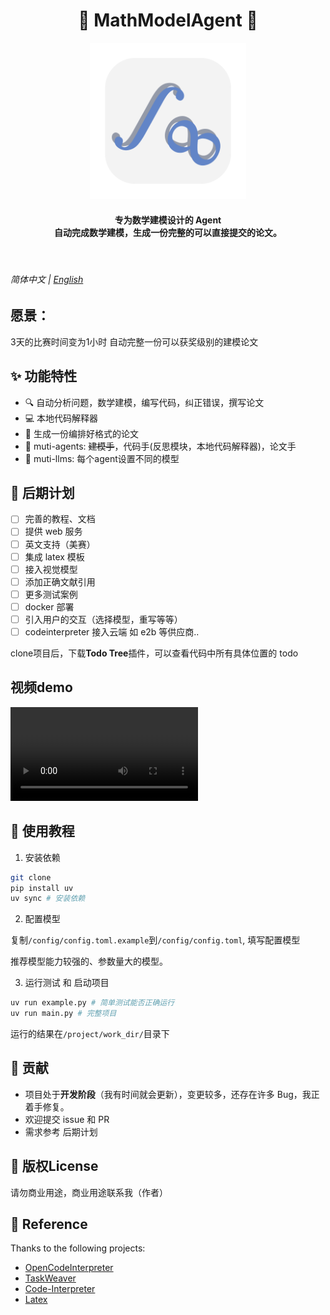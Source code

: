 <h1 align="center">🤖 MathModelAgent 📐</h1>
<p align="center">
    <img src="./docs/icon.png" height="250px">
</p>
<h4 align="center">
    专为数学建模设计的 Agent<br>
    自动完成数学建模，生成一份完整的可以直接提交的论文。
</h4>

<br>

<h6>简体中文 | <a href="README_EN.md">English</a></h5>


## 愿景：

3天的比赛时间变为1小时
自动完整一份可以获奖级别的建模论文

## ✨ 功能特性

- 🔍 自动分析问题，数学建模，编写代码，纠正错误，撰写论文
- 💻 本地代码解释器
- 📝 生成一份编排好格式的论文
- 🤝 muti-agents: ~~建模手~~，代码手(反思模块，本地代码解释器)，论文手
- 🔄 muti-llms: 每个agent设置不同的模型

## 🚀 后期计划

- [ ] 完善的教程、文档
- [ ] 提供 web 服务
- [ ] 英文支持（美赛）
- [ ] 集成 latex 模板
- [ ] 接入视觉模型
- [ ] 添加正确文献引用
- [ ] 更多测试案例
- [ ] docker 部署
- [ ] 引入用户的交互（选择模型，重写等等）
- [ ] codeinterpreter 接入云端 如 e2b 等供应商..

clone项目后，下载**Todo Tree**插件，可以查看代码中所有具体位置的 todo

## 视频demo

<video src=""></video>

## 📖 使用教程

1. 安装依赖

```bash
git clone
pip install uv
uv sync # 安装依赖
```

2. 配置模型

复制`/config/config.toml.example`到`/config/config.toml`, 填写配置模型

推荐模型能力较强的、参数量大的模型。

3. 运行测试 和 启动项目

```bash
uv run example.py # 简单测试能否正确运行
uv run main.py # 完整项目
```

运行的结果在`/project/work_dir/`目录下

## 🤝 贡献

- 项目处于**开发阶段**（我有时间就会更新），变更较多，还存在许多 Bug，我正着手修复。
- 欢迎提交 issue 和 PR
- 需求参考 后期计划

## 📄 版权License

请勿商业用途，商业用途联系我（作者）

## 🙏 Reference
Thanks to the following projects:
- [OpenCodeInterpreter](https://github.com/OpenCodeInterpreter/OpenCodeInterpreter/tree/main)
- [TaskWeaver](https://github.com/microsoft/TaskWeaver)
- [Code-Interpreter](https://github.com/MrGreyfun/Local-Code-Interpreter/tree/main)
- [Latex](https://github.com/Veni222987/MathModelingLatexTemplate/tree/main)